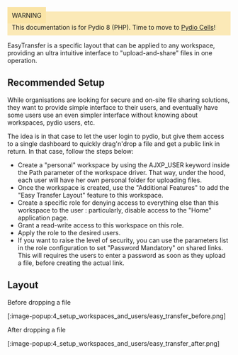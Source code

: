 <div style="background-color: #fbe9b7;font-size: 14px;">
<span style="background-color: #fae4a6;padding: 10px;">WARNING</span>
<span style="padding: 10px;display: inline-block;">This documentation is for Pydio 8 (PHP). Time to move to <a href="https://pydio.com/en/docs/administration-guides">Pydio Cells</a>!</span>
</div>

EasyTransfer is a specific layout that can be applied to any workspace, providing an ultra intuitive interface to "upload-and-share" files in one operation.

## Recommended Setup

While organisations are looking for secure and on-site file sharing solutions, they want to provide simple interface to their users, and eventually have
some users use an even simpler interface without knowing about workspaces, pydio users, etc.

The idea is in that case to let the user login to pydio, but give them access to a single dashboard to quickly drag'n'drop a file and get a public link
in return. In that case, follow the steps below: 

 - Create a "personal" workspace by using the AJXP_USER keyword inside the Path parameter of the workspace driver. That way, under the hood, each user will have her own personal folder for uploading files.
 - Once the workspace is created, use the "Additional Features" to add the "Easy Transfer Layout" feature to this workspace.
 - Create a specific role for denying access to everything else than this workspace to the user : particularly, disable access to the "Home" application page.
 - Grant a read-write access to this workspace on this role.
 - Apply the role to the desired users.
 - If you want to raise the level of security, you can use the parameters list in the role configuration to set "Password Mandatory" on shared links. This will requires the users to enter a password as soon as they upload a file, before creating the actual link.

## Layout

Before dropping a file 

[:image-popup:4_setup_workspaces_and_users/easy_transfer_before.png]

After dropping a file 

[:image-popup:4_setup_workspaces_and_users/easy_transfer_after.png]
